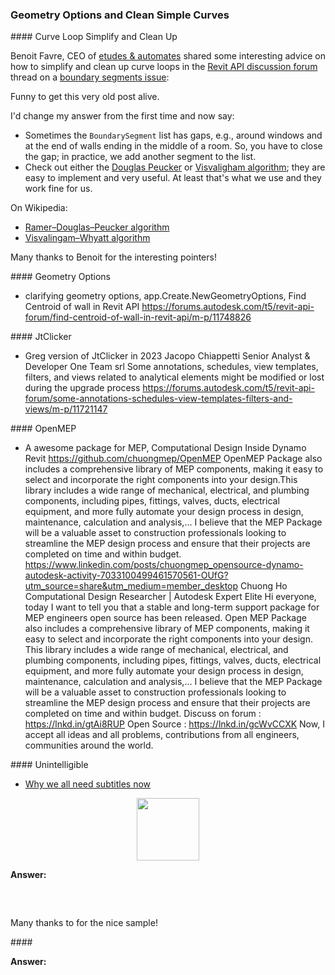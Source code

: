 <head>
<meta http-equiv="Content-Type" content="text/html; charset=utf-8">
<link rel="stylesheet" type="text/css" href="bc.css">
<script src="https://cdn.rawgit.com/google/code-prettify/master/loader/run_prettify.js" type="text/javascript"></script>
</head>

<!---

- cleaning up and simplifying curve loops
Benoit Favre, CEO of [etudes &amp; automates](http://www.etudesetautomates.com)
Boundary Segments Issue
https://forums.autodesk.com/t5/revit-api-forum/boundary-segments-issue/m-p/11732446#M69140
Funny to get this very old post alive.
I'd change my answer from the time and say:
- sometimes the BoundarySegment list is holed (around windows and at the end of walls ending in the middle of the Room). So you have to close the List, practically we add another Segment to the List.
- check either Douglas Peucker or Visvaligham algorithms, easy to implement and very useful. At least that's what we use and these work fine for us.
douglas peucker algorithm
https://duckduckgo.com/?q=douglas+peucker+algorithm
Ramer–Douglas–Peucker algorithm
https://en.wikipedia.org/wiki/Ramer%E2%80%93Douglas%E2%80%93Peucker_algorithm
visvalingam algorithm
https://duckduckgo.com/?q=visvalingam+algorithm
Visvalingam–Whyatt algorithm
https://en.wikipedia.org/wiki/Visvalingam%E2%80%93Whyatt_algorithm
Many thanks to Benoit for the interesting pointer!

- clarifying geometry options, app.Create.NewGeometryOptions, 
  Find Centroid of wall in Revit API
  https://forums.autodesk.com/t5/revit-api-forum/find-centroid-of-wall-in-revit-api/m-p/11748826

- Greg version of JtClicker in 2023
  Jacopo Chiappetti
  Senior Analyst & Developer
  One Team srl
  Some annotations, schedules, view templates, filters, and views related to analytical elements might be modified or lost during the upgrade process
  https://forums.autodesk.com/t5/revit-api-forum/some-annotations-schedules-view-templates-filters-and-views/m-p/11721147

- A awesome package for MEP, Computational Design Inside Dynamo Revit
https://github.com/chuongmep/OpenMEP
OpenMEP Package also includes a comprehensive library of MEP components, making it easy to select and incorporate the right components into your design.This library includes a wide range of mechanical, electrical, and plumbing components, including pipes, fittings, valves, ducts, electrical equipment, and more fully automate your design process in design, maintenance, calculation and analysis,...
I believe that the MEP Package will be a valuable asset to construction professionals looking to streamline the MEP design process and ensure that their projects are completed on time and within budget.
https://www.linkedin.com/posts/chuongmep_opensource-dynamo-autodesk-activity-7033100499461570561-OUfG?utm_source=share&utm_medium=member_desktop
Chuong Ho
Computational Design Researcher | Autodesk Expert Elite
Hi everyone, today I want to tell you that a stable and long-term support package for MEP engineers open source has been released.
Open MEP Package also includes a comprehensive library of MEP components, making it easy to select and incorporate the right components into your design. This library includes a wide range of mechanical, electrical, and plumbing components, including pipes, fittings, valves, ducts, electrical equipment, and more fully automate your design process in design, maintenance, calculation and analysis,...
I believe that the MEP Package will be a valuable asset to construction professionals looking to streamline the MEP design process and ensure that their projects are completed on time and within budget.
Discuss on forum : https://lnkd.in/gtAi8RUP
Open Source : https://lnkd.in/gcWvCCXK
Now, I accept all ideas and all problems, contributions from all engineers, communities around the world.

- [Why we all need subtitles now](https://www.youtube.com/watch?v=VYJtb2YXae8)

twitter:

with the @AutodeskRevit #RevitAPI #BIM @AutodeskAPS 

&ndash; 
...

linkedin:


#bim #DynamoBim #AutodeskAPS #Revit #API #IFC #SDK #AI #VisualStudio #Autodesk #AEC #adsk

the [Revit API discussion forum](http://forums.autodesk.com/t5/revit-api-forum/bd-p/160) thread

<center>
<img src="img/" alt="" title="" width="600" height=""/>
<p style="font-size: 80%; font-style:italic"></p>
</center>

<pre class="code">
</pre>

-->

### Geometry Options and Clean Simple Curves




####<a name="2"></a> Curve Loop Simplify and Clean Up

Benoit Favre, CEO of [etudes &amp; automates](http://www.etudesetautomates.com) shared 
some interesting advice on how to simplify and clean up curve loops in 
the [Revit API discussion forum](http://forums.autodesk.com/t5/revit-api-forum/bd-p/160) thread
on a [boundary segments issue](https://forums.autodesk.com/t5/revit-api-forum/boundary-segments-issue/m-p/11732446#m69140):

Funny to get this very old post alive.

I'd change my answer from the first time and now say:

- Sometimes the `BoundarySegment` list has gaps, e.g., around windows and at the end of walls ending in the middle of a room. 
  So, you have to close the gap; in practice, we add another segment to the list.
- Check out either 
  the [Douglas Peucker](https://duckduckgo.com/?q=douglas+peucker+algorithm)
  or [Visvaligham algorithm](https://duckduckgo.com/?q=visvalingam+algorithm);
  they are easy to implement and very useful. 
  At least that's what we use and they work fine for us.

On Wikipedia:

- [Ramer–Douglas–Peucker algorithm](https://en.wikipedia.org/wiki/Ramer%E2%80%93Douglas%E2%80%93Peucker_algorithm)
- [Visvalingam–Whyatt algorithm](https://en.wikipedia.org/wiki/Visvalingam%E2%80%93Whyatt_algorithm)

Many thanks to Benoit for the interesting pointers!

####<a name="2"></a> Geometry Options

- clarifying geometry options, app.Create.NewGeometryOptions, 
Find Centroid of wall in Revit API
https://forums.autodesk.com/t5/revit-api-forum/find-centroid-of-wall-in-revit-api/m-p/11748826

####<a name="2"></a> JtClicker

- Greg version of JtClicker in 2023
Jacopo Chiappetti
Senior Analyst & Developer
One Team srl
Some annotations, schedules, view templates, filters, and views related to analytical elements might be modified or lost during the upgrade process
https://forums.autodesk.com/t5/revit-api-forum/some-annotations-schedules-view-templates-filters-and-views/m-p/11721147

####<a name="2"></a> OpenMEP

- A awesome package for MEP, Computational Design Inside Dynamo Revit
https://github.com/chuongmep/OpenMEP
OpenMEP Package also includes a comprehensive library of MEP components, making it easy to select and incorporate the right components into your design.This library includes a wide range of mechanical, electrical, and plumbing components, including pipes, fittings, valves, ducts, electrical equipment, and more fully automate your design process in design, maintenance, calculation and analysis,...
I believe that the MEP Package will be a valuable asset to construction professionals looking to streamline the MEP design process and ensure that their projects are completed on time and within budget.
https://www.linkedin.com/posts/chuongmep_opensource-dynamo-autodesk-activity-7033100499461570561-OUfG?utm_source=share&utm_medium=member_desktop
Chuong Ho
Computational Design Researcher | Autodesk Expert Elite
Hi everyone, today I want to tell you that a stable and long-term support package for MEP engineers open source has been released.
Open MEP Package also includes a comprehensive library of MEP components, making it easy to select and incorporate the right components into your design. This library includes a wide range of mechanical, electrical, and plumbing components, including pipes, fittings, valves, ducts, electrical equipment, and more fully automate your design process in design, maintenance, calculation and analysis,...
I believe that the MEP Package will be a valuable asset to construction professionals looking to streamline the MEP design process and ensure that their projects are completed on time and within budget.
Discuss on forum : https://lnkd.in/gtAi8RUP
Open Source : https://lnkd.in/gcWvCCXK
Now, I accept all ideas and all problems, contributions from all engineers, communities around the world.

####<a name="2"></a> Unintelligible

- [Why we all need subtitles now](https://www.youtube.com/watch?v=VYJtb2YXae8)


<center>
<img src="img/.png" alt="" title="" width="100"/> <!-- 491 x 509 pixels -->
</center>

**Answer:** 

<pre class="prettyprint">


</pre>



Many thanks to  for the nice sample!

####<a name="4"></a> 


**Answer:** 



